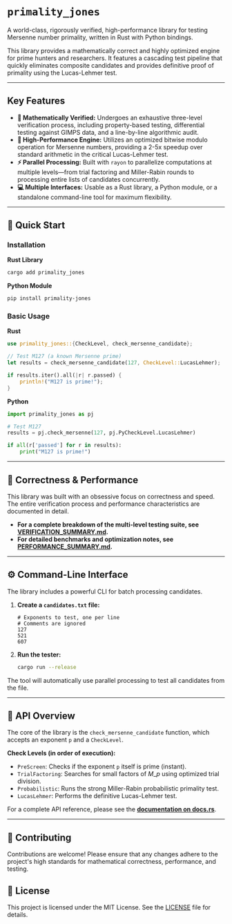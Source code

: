 # `primality_jones`

[](https://www.google.com/search?q=https://github.com/maxwellsantoro/primality_jones/actions/workflows/ci.yml)
[](https://www.google.com/search?q=https://crates.io/crates/primality_jones)
[](https://www.google.com/search?q=https://docs.rs/primality_jones)
[](https://www.google.com/search?q=https://github.com/maxwellsantoro/primality_jones/blob/main/LICENSE)

A world-class, rigorously verified, high-performance library for testing Mersenne number primality, written in Rust with Python bindings.

This library provides a mathematically correct and highly optimized engine for prime hunters and researchers. It features a cascading test pipeline that quickly eliminates composite candidates and provides definitive proof of primality using the Lucas-Lehmer test.

-----

## Key Features

  * **🔬 Mathematically Verified:** Undergoes an exhaustive three-level verification process, including property-based testing, differential testing against GIMPS data, and a line-by-line algorithmic audit.
  * **🚀 High-Performance Engine:** Utilizes an optimized bitwise modulo operation for Mersenne numbers, providing a 2-5x speedup over standard arithmetic in the critical Lucas-Lehmer test.
  * **⚡ Parallel Processing:** Built with `rayon` to parallelize computations at multiple levels—from trial factoring and Miller-Rabin rounds to processing entire lists of candidates concurrently.
  * **💻 Multiple Interfaces:** Usable as a Rust library, a Python module, or a standalone command-line tool for maximum flexibility.

-----

## 🚀 Quick Start

### Installation

**Rust Library**

```bash
cargo add primality_jones
```

**Python Module**

```bash
pip install primality-jones
```

### Basic Usage

**Rust**

```rust
use primality_jones::{CheckLevel, check_mersenne_candidate};

// Test M127 (a known Mersenne prime)
let results = check_mersenne_candidate(127, CheckLevel::LucasLehmer);

if results.iter().all(|r| r.passed) {
    println!("M127 is prime!");
}
```

**Python**

```python
import primality_jones as pj

# Test M127
results = pj.check_mersenne(127, pj.PyCheckLevel.LucasLehmer)

if all(r['passed'] for r in results):
    print("M127 is prime!")
```

-----

## 🔬 Correctness & Performance

This library was built with an obsessive focus on correctness and speed. The entire verification process and performance characteristics are documented in detail.

  * **For a complete breakdown of the multi-level testing suite, see [VERIFICATION\_SUMMARY.md](https://www.google.com/search?q=./VERIFICATION_SUMMARY.md).**
  * **For detailed benchmarks and optimization notes, see [PERFORMANCE\_SUMMARY.md](https://www.google.com/search?q=./PERFORMANCE_SUMMARY.md).**

-----

## ⚙️ Command-Line Interface

The library includes a powerful CLI for batch processing candidates.

1.  **Create a `candidates.txt` file:**

    ```text
    # Exponents to test, one per line
    # Comments are ignored
    127
    521
    607
    ```

2.  **Run the tester:**

    ```bash
    cargo run --release
    ```

The tool will automatically use parallel processing to test all candidates from the file.

-----

## 🔧 API Overview

The core of the library is the `check_mersenne_candidate` function, which accepts an exponent `p` and a `CheckLevel`.

**Check Levels (in order of execution):**

  * `PreScreen`: Checks if the exponent `p` itself is prime (instant).
  * `TrialFactoring`: Searches for small factors of $M\_p$ using optimized trial division.
  * `Probabilistic`: Runs the strong Miller-Rabin probabilistic primality test.
  * `LucasLehmer`: Performs the definitive Lucas-Lehmer test.

For a complete API reference, please see the [**documentation on docs.rs**](https://www.google.com/search?q=https://docs.rs/primality_jones).

-----

## 🤝 Contributing

Contributions are welcome\! Please ensure that any changes adhere to the project's high standards for mathematical correctness, performance, and testing.

## 📄 License

This project is licensed under the MIT License. See the [LICENSE](https://www.google.com/search?q=./LICENSE) file for details.